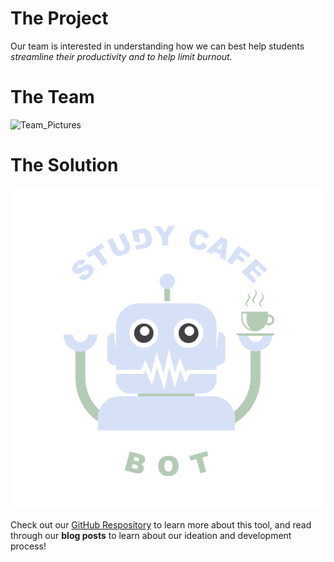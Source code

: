 
# The Project

Our team is interested in understanding how we can best help students _streamline their productivity and to help limit burnout._

# The Team
![Team_Pictures](/LALA/images/LALAProfilePics.png)

# The Solution
<div style="text-align:center"><img src="https://github.com/UWSocialComputing/LALA/blob/main/images/Logo.png?raw=true"/></div>

Check out our <a href="https://github.com/UWSocialComputing/LALA-Project">GitHub Respository</a> to learn more about this tool, and read through our **blog posts** to learn about our ideation and development process! 
